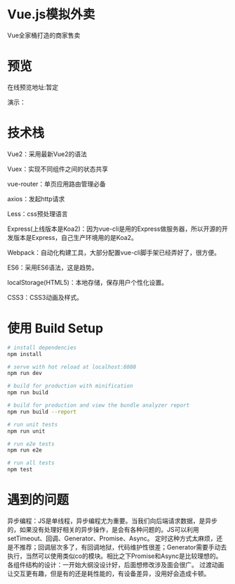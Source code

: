 # Vue.js模拟外卖

Vue全家桶打造的商家售卖

# 预览

在线预览地址:暂定

演示： 

# 技术栈

Vue2：采用最新Vue2的语法

Vuex：实现不同组件之间的状态共享

vue-router：单页应用路由管理必备

axios：发起http请求

Less：css预处理语言

Express(上线版本是Koa2)：因为vue-cli是用的Express做服务器，所以开源的开发版本是Express，自己生产环境用的是Koa2。

Webpack：自动化构建工具，大部分配置vue-cli脚手架已经弄好了，很方便。

ES6：采用ES6语法，这是趋势。

localStorage(HTML5)：本地存储，保存用户个性化设置。

CSS3：CSS3动画及样式。

# 使用 Build Setup
``` bash
# install dependencies
npm install

# serve with hot reload at localhost:8080
npm run dev

# build for production with minification
npm run build

# build for production and view the bundle analyzer report
npm run build --report

# run unit tests
npm run unit

# run e2e tests
npm run e2e

# run all tests
npm test
```
# 遇到的问题

异步编程：JS是单线程，异步编程尤为重要。当我们向后端请求数据，是异步的，如果没有处理好相关的异步操作，是会有各种问题的。JS可以利用setTimeout、回调、Generator、Promise、Async。 定时这种方式太麻烦，还是不推荐；回调层次多了，有回调地狱，代码维护性很差；Generator需要手动去执行，当然可以使用类似co的模块。相比之下Promise和Async是比较理想的。
各组件结构的设计：一开始大纲没设计好，后面想修改涉及面会很广。
过渡动画让交互更有趣，但是有的还是耗性能的，有设备差异，没用好会造成卡顿。

